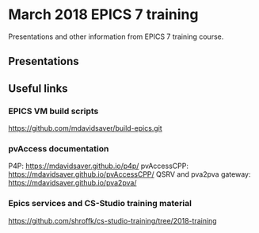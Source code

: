 # March 2018 EPICS 7 training

Presentations and other information from EPICS 7 training course.

## Presentations

## Useful links

### EPICS VM build scripts

https://github.com/mdavidsaver/build-epics.git

### pvAccess documentation

P4P: https://mdavidsaver.github.io/p4p/
pvAccessCPP: https://mdavidsaver.github.io/pvAccessCPP/
QSRV and pva2pva gateway: https://mdavidsaver.github.io/pva2pva/

### Epics services and CS-Studio training material

https://github.com/shroffk/cs-studio-training/tree/2018-training


